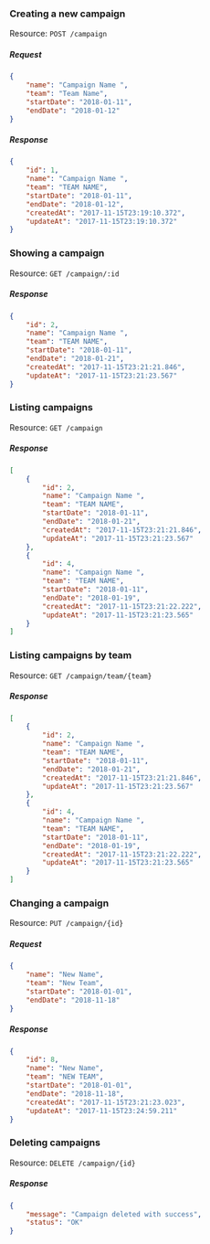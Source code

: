 ### Creating a new campaign
Resource: `POST /campaign`

##### Request
``` json
{
	"name": "Campaign Name ",
	"team": "Team Name",
	"startDate": "2018-01-11",
	"endDate": "2018-01-12"
}
```


##### Response

``` json
{
    "id": 1,
    "name": "Campaign Name ",
    "team": "TEAM NAME",
    "startDate": "2018-01-11",
    "endDate": "2018-01-12",
    "createdAt": "2017-11-15T23:19:10.372",
    "updateAt": "2017-11-15T23:19:10.372"
}
```

### Showing a campaign
Resource: `GET /campaign/:id`

##### Response

``` json
{
    "id": 2,
    "name": "Campaign Name ",
    "team": "TEAM NAME",
    "startDate": "2018-01-11",
    "endDate": "2018-01-21",
    "createdAt": "2017-11-15T23:21:21.846",
    "updateAt": "2017-11-15T23:21:23.567"
}
```

### Listing campaigns
Resource: `GET /campaign`

##### Response

``` json
[
    {
        "id": 2,
        "name": "Campaign Name ",
        "team": "TEAM NAME",
        "startDate": "2018-01-11",
        "endDate": "2018-01-21",
        "createdAt": "2017-11-15T23:21:21.846",
        "updateAt": "2017-11-15T23:21:23.567"
    },
    {
        "id": 4,
        "name": "Campaign Name ",
        "team": "TEAM NAME",
        "startDate": "2018-01-11",
        "endDate": "2018-01-19",
        "createdAt": "2017-11-15T23:21:22.222",
        "updateAt": "2017-11-15T23:21:23.565"
    }
]
```

### Listing campaigns by team
Resource: `GET /campaign/team/{team}`

##### Response

``` json
[
    {
        "id": 2,
        "name": "Campaign Name ",
        "team": "TEAM NAME",
        "startDate": "2018-01-11",
        "endDate": "2018-01-21",
        "createdAt": "2017-11-15T23:21:21.846",
        "updateAt": "2017-11-15T23:21:23.567"
    },
    {
        "id": 4,
        "name": "Campaign Name ",
        "team": "TEAM NAME",
        "startDate": "2018-01-11",
        "endDate": "2018-01-19",
        "createdAt": "2017-11-15T23:21:22.222",
        "updateAt": "2017-11-15T23:21:23.565"
    }
]
```

### Changing a campaign
Resource: `PUT /campaign/{id}`

##### Request
``` json
{
    "name": "New Name",
    "team": "New Team",
    "startDate": "2018-01-01",
    "endDate": "2018-11-18"
}
```

##### Response
``` json
{
    "id": 8,
    "name": "New Name",
    "team": "NEW TEAM",
    "startDate": "2018-01-01",
    "endDate": "2018-11-18",
    "createdAt": "2017-11-15T23:21:23.023",
    "updateAt": "2017-11-15T23:24:59.211"
}
```

### Deleting campaigns
Resource: `DELETE /campaign/{id}`

##### Response

``` json
{
    "message": "Campaign deleted with success",
    "status": "OK"
}
```
